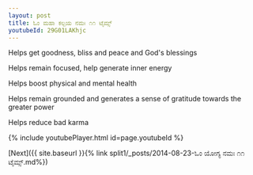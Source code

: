 ```yaml
---
layout: post
title: ಓಂ ಮಹಾ ಕಲ್ಪಯ ನಮಃ ೧೧ ಟೈಮ್ಸ್
youtubeId: 29G01LAKhjc
---
```

 
 
Helps get goodness, bliss and peace and God's blessings
 
Helps remain focused, help generate inner energy 
 
Helps boost physical and mental health 
 
Helps remain grounded and generates a sense of gratitude towards the greater power 
 
Helps reduce bad karma
 
 
 
 


{% include youtubePlayer.html id=page.youtubeId %}
 
[Next]({{ site.baseurl }}{% link  split1/_posts/2014-08-23-ಓಂ ಯೋಗ್ಯ ನಮಃ ೧೧ ಟೈಮ್ಸ್.md%})
 

